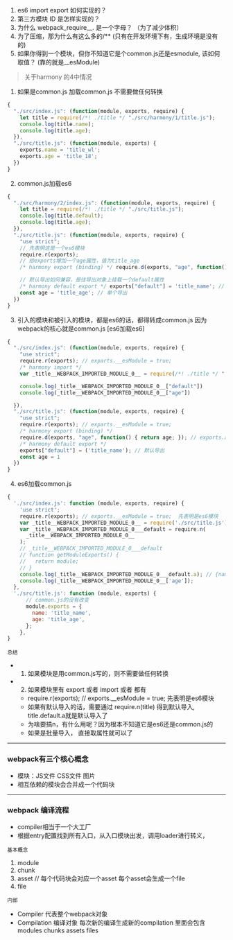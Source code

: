 1. es6 import export 如何实现的？
2. 第三方模块 ID 是怎样实现的？
3. 为什么 webpack_require__. 是一个字母？ （为了减少体积）
4. 为了压缩，那为什么有这么多的/** (只有在开发环境下有，生成环境是没有的)
5. 如果你得到一个模块，但你不知道它是个common.js还是esmodule, 该如何取值？ (靠的就是__esModule)


> 关于harmony 的4中情况

1. 如果是common.js 加载common.js 不需要做任何转换

```js
{
  "./src/index.js": (function(module, exports, require) {
    let title = require(/*! ./title */ "./src/harmony/1/title.js");
    console.log(title.name);
    console.log(title.age);
  }),
  "./src/title.js": (function(module, exports) {
    exports.name = 'title_wl';
    exports.age = 'title_18';
  })
}
```

2. common.js加载es6

```js
{
  "./src/harmony/2/index.js": (function(module, exports, require) {
    let title = require(/*! ./title */ "./src/title.js");
    console.log(title.default);
    console.log(title.age);
  }),
  "./src/title.js": (function(module, exports, require) {
    "use strict";
    // 先表明这是一个es6模块
    require.r(exports);
    // 给exports增加一个age属性，值为title_age
    /* harmony export (binding) */ require.d(exports, "age", function() { return age; });

    // 默认导出如何兼容，是往导出对象上挂载一个default属性
    /* harmony default export */ exports["default"] = 'title_name'; // 默认导出
    const age = 'title_age'; // 单个导出
  })
}
```
3. 引入的模块和被引入的模块，都是es6的话，都得转成common.js  因为webpack的核心就是common.js [es6加载es6]

```js
{
  "./src/index.js": (function(module, exports, require) {
    "use strict";
    require.r(exports); // exparts.__esModule = true;
    /* harmony import */
    var _title__WEBPACK_IMPORTED_MODULE_0__ = require(/*! ./title */ "./src/title.js");

    console.log(_title__WEBPACK_IMPORTED_MODULE_0__["default"])
    console.log(_title__WEBPACK_IMPORTED_MODULE_0__["age"])

  }),
  "./src/title.js": (function(module, exports, require) {
    "use strict";
    require.r(exports); // exparts.__esModule = true;
    /* harmony export (binding) */
    require.d(exports, "age", function() { return age; }); // exports.age = 'title_age';
    /* harmony default export */ 
    exports["default"] = ('title_name'); // 默认导出
    const age = 1
  })
}
```

4. es6加载common.js

```js
{
  './src/index.js': function (module, exports, require) {
    'use strict';
    require.r(exports); // exports.__esModule = true;  先表明是es6模块
    var _title__WEBPACK_IMPORTED_MODULE_0__ = require('./src/title.js');
    var _title__WEBPACK_IMPORTED_MODULE_0___default = require.n(
      _title__WEBPACK_IMPORTED_MODULE_0__
    );
    // _title__WEBPACK_IMPORTED_MODULE_0___default
    // function getModuleExports() {
    //   return module;
    // }
    console.log(_title__WEBPACK_IMPORTED_MODULE_0___default.a); // {name: 'title_name',age: 'title_age',}
    console.log(_title__WEBPACK_IMPORTED_MODULE_0__['age']);
  },
  './src/title.js': function (module, exports) {
      // common.js的没有改变
      module.exports = {
        name: 'title_name',
        age: 'title_age',
      };
    },
}
```

`总结`

- 1. 如果模块是用common.js写的，则不需要做任何转换
- 2. 如果模块里有 export 或者 import 或者 都有
  - require.r(exports); // exports.__esModule = true;  先表明是es6模块
  - 如果有默认导入的话，需要通过 require.n(title) 得到默认导入, title.default.a就是默认导入了 
  - 为啥要搞n，有什么用呢？因为根本不知道它是es6还是common.js的
  - 如果是批量导入， 直接取属性就可以了

---
### webpack有三个核心概念

- 模块：JS文件 CSS文件 图片
- 相互依赖的模块会合并成一个代码块

---

### webpack 编译流程

-  compiler相当于一个大工厂
- 根据entry配置找到所有入口，从入口模块出发，调用loader进行转义，

`基本概念`
1. module
2. chunk
3. asset // 每个代码块会对应一个asset 每个asset会生成一个file
4. file

`内部`
- Compiler 代表整个webpack对象
- Compilation 编译对象 每次新的编译生成新的compilation 里面会包含 modules chunks assets files